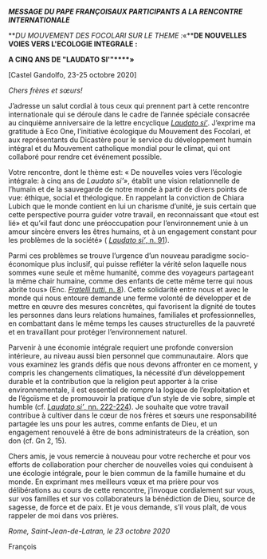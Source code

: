 ***MESSAGE DU PAPE FRANÇOIS******AUX PARTICIPANTS A LA RENCONTRE INTERNATIONALE***

***DU MOUVEMENT DES FOCOLARI SUR LE THEME :*«****DE NOUVELLES VOIES VERS L'ECOLOGIE INTEGRALE :**

**A CINQ ANS DE "LAUDATO SI'"****»**

\[Castel Gandolfo, 23-25 octobre 2020\]

*Chers frères et sœurs!*

J’adresse un salut cordial à tous ceux qui prennent part à cette rencontre internationale qui se déroule dans le cadre de l’année spéciale consacrée au cinquième anniversaire de la lettre encyclique *[Laudato si’](http://www.vatican.va/content/francesco/fr/encyclicals/documents/papa-francesco_20150524_enciclica-laudato-si.html)*. J’exprime ma gratitude à Eco One, l’initiative écologique du Mouvement des Focolari, et aux représentants du Dicastère pour le service du développement humain intégral et du Mouvement catholique mondial pour le climat, qui ont collaboré pour rendre cet événement possible.

Votre rencontre, dont le thème est: « De nouvelles voies vers l’écologie intégrale: à cinq ans de *Laudato si’*», établit une vision relationnelle de l’humain et de la sauvegarde de notre monde à partir de divers points de vue: éthique, social et théologique. En rappelant la conviction de Chiara Lubich que le monde contient en lui un charisme d’unité, je suis certain que cette perspective pourra guider votre travail, en reconnaissant que «tout est lié» et qu’«il faut donc une préoccupation pour l’environnement unie à un amour sincère envers les êtres humains, et à un engagement constant pour les problèmes de la société» ( [*Laudato si’*, n. 91](http://www.vatican.va/content/francesco/fr/encyclicals/documents/papa-francesco_20150524_enciclica-laudato-si.html#91.)).

Parmi ces problèmes se trouve l’urgence d’un nouveau paradigme socio-économique plus inclusif, qui puisse refléter la vérité selon laquelle nous sommes «une seule et même humanité, comme des voyageurs partageant la même chair humaine, comme des enfants de cette même terre qui nous abrite tous» (Enc. [*Fratelli tutti*, n. 8](http://www.vatican.va/content/francesco/fr/encyclicals/documents/papa-francesco_20201003_enciclica-fratelli-tutti.html#8)). Cette solidarité entre nous et avec le monde qui nous entoure demande une ferme volonté de développer et de mettre en œuvre des mesures concrètes, qui favorisent la dignité de toutes les personnes dans leurs relations humaines, familiales et professionnelles, en combattant dans le même temps les causes structurelles de la pauvreté et en travaillant pour protéger l’environnement naturel.

Parvenir à une économie intégrale requiert une profonde conversion intérieure, au niveau aussi bien personnel que communautaire. Alors que vous examinez les grands défis que nous devons affronter en ce moment, y compris les changements climatiques, la nécessité d’un développement durable et la contribution que la religion peut apporter à la crise environnementale, il est essentiel de rompre la logique de l’exploitation et de l’égoïsme et de promouvoir la pratique d’un style de vie sobre, simple et humble (cf. [*Laudato si’*, nn. 222-224](http://www.vatican.va/content/francesco/fr/encyclicals/documents/papa-francesco_20150524_enciclica-laudato-si.html#222.)). Je souhaite que votre travail contribue à cultiver dans le cœur de nos frères et sœurs une responsabilité partagée les uns pour les autres, comme enfants de Dieu, et un engagement renouvelé à être de bons administrateurs de la création, son don (cf. Gn 2, 15).

Chers amis, je vous remercie à nouveau pour votre recherche et pour vos efforts de collaboration pour chercher de nouvelles voies qui conduisent à une écologie intégrale, pour le bien commun de la famille humaine et du monde. En exprimant mes meilleurs vœux et ma prière pour vos délibérations au cours de cette rencontre, j’invoque cordialement sur vous, sur vos familles et sur vos collaborateurs la bénédiction de Dieu, source de sagesse, de force et de paix. Et je vous demande, s’il vous plaît, de vous rappeler de moi dans vos prières.

*Rome, Saint-Jean-de-Latran, le 23 octobre 2020*

François